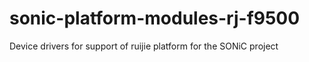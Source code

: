 # sonic-platform-modules-rj-f9500
Device drivers for support of ruijie platform for the SONiC project
